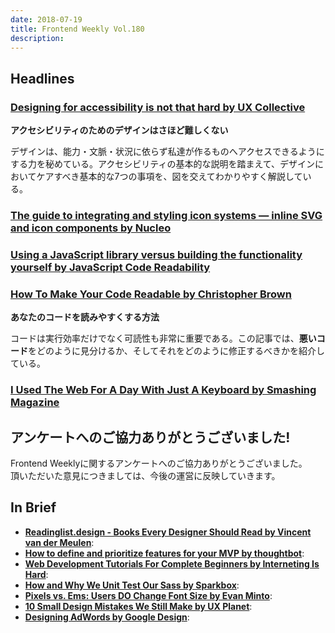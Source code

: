 ```yaml
---
date: 2018-07-19
title: Frontend Weekly Vol.180
description: 
---
```


## Headlines

### [Designing for accessibility is not that hard by UX Collective](https://uxdesign.cc/designing-for-accessibility-is-not-that-hard-c04cc4779d94)

**アクセシビリティのためのデザインはさほど難しくない**

デザインは、能力・文脈・状況に依らず私達が作るものへアクセスできるようにする力を秘めている。アクセシビリティの基本的な説明を踏まえて、デザインにおいてケアすべき基本的な7つの事項を、図を交えてわかりやすく解説している。

### [The guide to integrating and styling icon systems — inline SVG and icon components by Nucleo](https://blog.nucleoapp.com/the-guide-to-integrating-and-styling-icon-systems-inline-svg-and-icon-components-9ed234419166)


### [Using a JavaScript library versus building the functionality yourself by JavaScript Code Readability](https://www.codereadability.com/javascript-library-vs-building-yourself/)


### [How To Make Your Code Readable by Christopher Brown](https://medium.com/@chbchb55/the-importance-of-readable-code-165895e939c7)

**あなたのコードを読みやすくする方法**

コードは実行効率だけでなく可読性も非常に重要である。この記事では、**悪いコード**をどのように見分けるか、そしてそれをどのように修正するべきかを紹介している。

### [I Used The Web For A Day With Just A Keyboard by Smashing Magazine](https://www.smashingmagazine.com/2018/07/web-with-just-a-keyboard/)

## アンケートへのご協力ありがとうございました!

Frontend Weeklyに関するアンケートへのご協力ありがとうございました。  
頂いただいた意見につきましては、今後の運営に反映していきます。

## In Brief

- [**Readinglist.design - Books Every Designer Should Read by Vincent van der Meulen**](https://readinglist.design/):
- [**How to define and prioritize features for your MVP by thoughtbot**](https://robots.thoughtbot.com/how-to-define-and-prioritize-features-for-your-mvp):
- [**Web Development Tutorials For Complete Beginners by Interneting Is Hard**](https://internetingishard.com/):
- [**How and Why We Unit Test Our Sass by Sparkbox**](https://seesparkbox.com/foundry/how_and_why_we_unit_test_our_sass):
- [**Pixels vs. Ems: Users DO Change Font Size by Evan Minto**](https://medium.com/@vamptvo/pixels-vs-ems-users-do-change-font-size-5cfb20831773):
- [**10 Small Design Mistakes We Still Make by UX Planet**](https://uxplanet.org/10-small-design-mistakes-we-still-make-1cd5f60bc708):
- [**Designing AdWords by Google Design**](https://medium.com/google-design/designing-adwords-4f67cee096d8):
